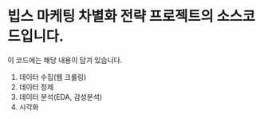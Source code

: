# 빕스 마케팅 차별화 전략 프로젝트의 소스코드입니다.
이 코드에는 해당 내용이 담겨 있습니다.
1. 데이터 수집(웹 크롤링)
2. 데이터 정제
3. 데이터 분석(EDA, 감성분석)
4. 시각화
